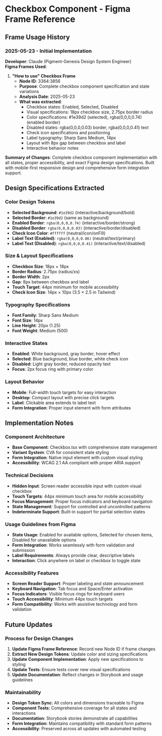 # Checkbox Component - Figma Frame Reference

## Frame Usage History

### 2025-05-23 - Initial Implementation
**Developer**: Claude (Pigment-Genesis Design System Engineer)  
**Figma Frames Used**:
1. **"How to use" Checkbox Frame**
   - **Node ID**: 3364:3856
   - **Purpose**: Complete checkbox component specification and state variations
   - **Analysis Date**: 2025-05-23
   - **What was extracted**: 
     - Checkbox states: Enabled, Selected, Disabled
     - Visual specifications: 18px checkbox size, 2.75px border radius
     - Color specifications: #1e39d2 (selected), rgba(0,0,0,0.74) (enabled border)
     - Disabled states: rgba(0,0,0,0.03) border, rgba(0,0,0,0.41) text
     - Check icon specifications and positioning
     - Label typography: Sharp Sans Medium, 14px
     - Layout with 8px gap between checkbox and label
     - Interactive behavior notes

**Summary of Changes**: Complete checkbox component implementation with all states, proper accessibility, and exact Figma design specifications. Built with mobile-first responsive design and comprehensive form integration support.

## Design Specifications Extracted

### Color Design Tokens
- **Selected Background**: `#1e39d2` (interactive/background/bold)
- **Selected Border**: `#1e39d2` (same as background)
- **Enabled Border**: `rgba(0,0,0,0.74)` (interactive/border/strong)
- **Disabled Border**: `rgba(0,0,0,0.03)` (interactive/border/disabled)
- **Check Icon Color**: `#ffffff` (neutral/icon/onFill)
- **Label Text (Enabled)**: `rgba(0,0,0,0.86)` (neutral/text/primary)
- **Label Text (Disabled)**: `rgba(0,0,0,0.41)` (interactive/text/disabled)

### Size & Layout Specifications
- **Checkbox Size**: 18px × 18px
- **Border Radius**: 2.75px (radius/xs)
- **Border Width**: 2px
- **Gap**: 8px between checkbox and label
- **Touch Target**: 44px minimum for mobile accessibility
- **Check Icon Size**: 14px × 10px (3.5 × 2.5 in Tailwind)

### Typography Specifications
- **Font Family**: Sharp Sans Medium
- **Font Size**: 14px
- **Line Height**: 20px (1.25)
- **Font Weight**: Medium (500)

### Interactive States
- **Enabled**: White background, gray border, hover effect
- **Selected**: Blue background, blue border, white check icon
- **Disabled**: Light gray border, reduced opacity text
- **Focus**: 2px focus ring with primary color

### Layout Behavior
- **Mobile**: Full-width touch targets for easy interaction
- **Desktop**: Compact layout with precise click targets
- **Label**: Clickable area extends to label text
- **Form Integration**: Proper input element with form attributes

## Implementation Notes

### Component Architecture
- **Base Component**: Checkbox.tsx with comprehensive state management
- **Variant System**: CVA for consistent state styling
- **Form Integration**: Native input element with custom visual styling
- **Accessibility**: WCAG 2.1 AA compliant with proper ARIA support

### Technical Decisions
- **Hidden Input**: Screen reader accessible input with custom visual checkbox
- **Touch Targets**: 44px minimum touch area for mobile accessibility
- **Focus Management**: Proper focus indicators and keyboard navigation
- **State Management**: Support for controlled and uncontrolled patterns
- **Indeterminate Support**: Built-in support for partial selection states

### Usage Guidelines from Figma
- **State Usage**: Enabled for available options, Selected for chosen items, Disabled for unavailable options
- **Form Integration**: Works seamlessly with form validation and submission
- **Label Requirements**: Always provide clear, descriptive labels
- **Interaction**: Click anywhere on label or checkbox to toggle state

### Accessibility Features
- **Screen Reader Support**: Proper labeling and state announcement
- **Keyboard Navigation**: Tab focus and Space/Enter activation
- **Focus Indicators**: Visible focus rings for keyboard users
- **Touch Accessibility**: Minimum 44px touch targets
- **Form Compatibility**: Works with assistive technology and form validation

## Future Updates

### Process for Design Changes
1. **Update Figma Frame Reference**: Record new Node ID if frame changes
2. **Extract New Design Tokens**: Update color and sizing specifications
3. **Update Component Implementation**: Apply new specifications to styling
4. **Update Tests**: Ensure tests cover new visual specifications
5. **Update Documentation**: Reflect changes in Storybook and usage guidelines

### Maintainability
- **Design Token Sync**: All colors and dimensions traceable to Figma
- **Component Tests**: Comprehensive coverage for all states and interactions
- **Documentation**: Storybook stories demonstrate all capabilities
- **Form Integration**: Maintains compatibility with standard form patterns
- **Accessibility**: Preserved across all updates with automated testing